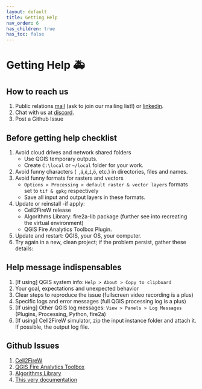 ```yaml
---
layout: default
title: Getting Help
nav_order: 6
has_children: true
has_toc: false
---
```

# Getting Help 🚑
## How to reach us

1. Public relations  <a href="mailto: fire2a@fire2a.com">mail</a> (ask to join our mailing list!) or [linkedin](https://www.linkedin.com/company/fire2a).
2. Chat with us at [discord](https://discord.gg/wSuSFjrt).
3. Post a Github Issue

## Before getting help checklist

1. Avoid cloud drives and network shared folders
   - Use QGIS temporary outputs.
   - Create `C:\local` or `~/local` folder for your work.
2. Avoid funny characters (` `,`á`,`é`,`í`,`ö`, etc.) in directories, files and names.
3. Avoid funny formats for rasters and vectors
   - `Options > Processing > default raster & vector layers` formats set to `tif & gpkg` respectively
   - Save all input and output layers in these formats.
4. Update or reinstall -if apply:
   - Cell2FireW release
   - Algorithms Library: fire2a-lib package (further see into recreating the virtual environment)
   - QGIS Fire Analytics Toolbox Plugin.
5. Update and restart: QGIS, your OS, your computer.
6. Try again in a new, clean project; if the problem persist, gather these details:

## Help message indispensables

1. [If using] QGIS system info: `Help > About > Copy to clipboard`
2. Your goal, expectations and unexpected behavior
3. Clear steps to reproduce the issue (fullscreen video recording is a plus)
4. Specific logs and error messages (full QGIS processing log is a plus) 
5. [If using] Other QGIS log messages: `View > Panels > Log Messages` (Plugins, Processing, Python, fire2a)
6. [If using] Cell2FireW simulator, zip the input instance folder and attach it. If possible, the output log file.

## Github Issues

1. [Cell2FireW](https://www.github.com/fire2a/C2F-W/issues)
2. [QGIS Fire Analytics Toolbox](https://github.com/fire2a/fire-analytics-qgis-processing-toolbox-plugin/issues)
3. [Algorithms Library](https://www.github.com/fire2a/fire2a-lib/issues)
4. [This very documentation](https://www.github.com/fire2a/docs/issues)
